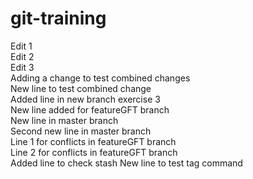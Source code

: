 # git-training
Edit 1   
Edit 2   
Edit 3   
Adding a change to test combined changes  
New line to test combined change  
Added line in new branch exercise 3  
New line added for featureGFT branch  
New line in master branch  
Second new line in master branch  
Line 1 for conflicts in featureGFT branch  
Line 2 for conflicts in featureGFT branch  
Added line to check stash 
New line to test tag command  
